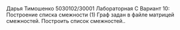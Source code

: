 Дарья Тимошенко 5030102/30001 Лабораторная С
Вариант 10: Построение списка смежности (1)
Граф задан в файле матрицей смежностей. Построить список смежностей..
